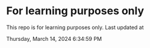 # For learning purposes only
This repo is for learning purposes only.
Last updated at

Thursday, March 14, 2024 6:34:59 PM

